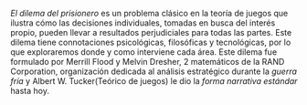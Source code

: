 _El dilema del prisionero_ es un problema clásico en la teoría de juegos que ilustra cómo las decisiones individuales, tomadas en busca del interés propio, pueden llevar a resultados perjudiciales para todas las partes. Este dilema tiene connotaciones psicológicas, filosóficas y tecnológicas, por lo que exploraremos donde y como interviene cada área.
Este dilema fue formulado por Merrill Flood y Melvin Dresher, 2 matemáticos de la RAND Corporation, organización dedicada al análisis estratégico durante la _guerra fría_ y Albert W. Tucker(Teórico de juegos) le dio la _forma narrativa estándar_ hasta hoy.